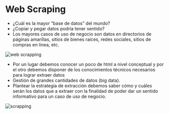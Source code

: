 # Web Scraping

* ¿Cuál es la mayor “base de datos” del mundo?
* ¿Copiar y pegar datos podría tener sentido?
* Los mayores casos de uso de negocio son datos en directorios de páginas amarillas, sitios de bienes raíces, redes sociales, sitios de compras en línea, etc.

![web scrapping](https://www.grid.cl/blog/wp-content/uploads/2019/03/001-efficient-web-scraping.png)

* Por un lugar debemos conocer un poco de html a nivel conceptual y por el otro debemos disponer de los conocimientos técnicos necesarios para lograr extraer datos
* Gestión de grandes cantidades de datos (big data).
* Plantear la estrategia de extracción debemos saber cómo y cuáles serán los datos que a extraer con la finalidad de poder dar un sentido informativo para un caso de uso de negocio.

![scrapping](https://www.antevenio.com/wp-content/uploads/2019/03/web-scraping-service.png)

